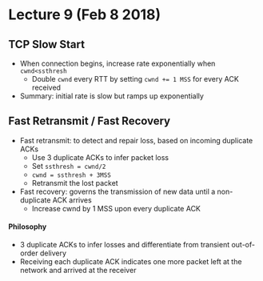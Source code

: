 # Lecture 9 (Feb 8 2018)
## TCP Slow Start
* When connection begins, increase rate exponentially when `cwnd<ssthresh`
  * Double `cwnd` every RTT by setting `cwnd += 1 MSS` for every ACK received
* Summary: initial rate is slow but ramps up exponentially 
## Fast Retransmit / Fast Recovery
* Fast retransmit: to detect and repair loss, based on incoming duplicate ACKs
  * Use 3 duplicate ACKs to infer packet loss
  * Set `ssthresh = cwnd/2`
  * `cwnd = ssthresh + 3MSS`
  * Retransmit the lost packet
* Fast recovery: governs the transmission of new data until a non-duplicate ACK arrives
  * Increase cwnd by 1 MSS upon every duplicate ACK
#### Philosophy
* 3 duplicate ACKs to infer losses and differentiate from transient out-of-order delivery
* Receiving each duplicate ACK indicates one more packet left at the network and arrived at the receiver
